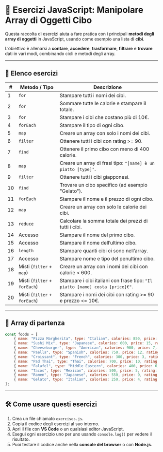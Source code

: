 # 🍔 Esercizi JavaScript: Manipolare Array di Oggetti Cibo

Questa raccolta di esercizi aiuta a fare pratica con i principali **metodi degli array di oggetti** in JavaScript, usando come esempio una lista di **cibi**.  

L’obiettivo è allenarsi a **contare**, **accedere**, **trasformare**, **filtrare** e **trovare** dati in vari modi, combinando cicli e metodi degli array.

---

## 📝 Elenco esercizi

| #  | Metodo / Tipo               | Descrizione                                                                 |
|----|-----------------------------|-----------------------------------------------------------------------------|
| 1  | `for`                      | Stampare tutti i nomi dei cibi.                                             |
| 2  | `for`                      | Sommare tutte le calorie e stampare il totale.                              |
| 3  | `for`                      | Stampare i cibi che costano più di 10€.                                     |
| 4  | `forEach`                  | Stampare il tipo di ogni cibo.                                              |
| 5  | `map`                      | Creare un array con solo i nomi dei cibi.                                   |
| 6  | `filter`                   | Ottenere tutti i cibi con rating >= 90.                                     |
| 7  | `find`                     | Ottenere il primo cibo con meno di 400 calorie.                             |
| 8  | `map`                      | Creare un array di frasi tipo: `"[name] è un piatto [type]"`.               |
| 9  | `filter`                   | Ottenere tutti i cibi giapponesi.                                           |
| 10 | `find`                     | Trovare un cibo specifico (ad esempio "Gelato").                            |
| 11 | `forEach`                  | Stampare il nome e il prezzo di ogni cibo.                                  |
| 12 | `map`                      | Creare un array con solo le calorie dei cibi.                               |
| 13 | `reduce`                   | Calcolare la somma totale dei prezzi di tutti i cibi.                       |
| 14 | Accesso                    | Stampare il nome del primo cibo.                                            |
| 15 | Accesso                    | Stampare il nome dell’ultimo cibo.                                          |
| 16 | `length`                   | Stampare quanti cibi ci sono nell’array.                                    |
| 17 | Accesso                    | Stampare nome e tipo del penultimo cibo.                                    |
| 18 | Misti (`filter` + `map`)    | Creare un array con i nomi dei cibi con calorie < 600.                      |
| 19 | Misti (`filter` + `forEach`)| Stampare i cibi italiani con frase tipo: `"Il piatto [name] costa [price]€"`.|
| 20 | Misti (`filter` + `forEach`)| Stampare i nomi dei cibi con rating >= 90 e prezzo <= 10€.                  |

---

## 🔹 Array di partenza

```javascript
const foods = [
    { name: "Pizza Margherita", type: "Italian", calories: 850, price: 8, rating: 92 },
    { name: "Sushi Mix", type: "Japanese", calories: 600, price: 15, rating: 95 },
    { name: "Cheeseburger", type: "American", calories: 900, price: 7, rating: 85 },
    { name: "Paella", type: "Spanish", calories: 750, price: 12, rating: 90 },
    { name: "Croissant", type: "French", calories: 300, price: 3, rating: 88 },
    { name: "Pad Thai", type: "Thai", calories: 700, price: 10, rating: 91 },
    { name: "Falafel", type: "Middle Eastern", calories: 400, price: 6, rating: 89 },
    { name: "Tacos", type: "Mexican", calories: 500, price: 5, rating: 87 },
    { name: "Ramen", type: "Japanese", calories: 550, price: 9, rating: 93 },
    { name: "Gelato", type: "Italian", calories: 250, price: 4, rating: 94 }
];
```

---

## 🛠️ Come usare questi esercizi

1. Crea un file chiamato `exercises.js`.  
2. Copia il codice degli esercizi al suo interno.  
3. Apri il file con **VS Code** o un qualsiasi editor JavaScript.  
4. Esegui ogni esercizio uno per uno usando `console.log()` per vedere il risultato.  
5. Puoi testare il codice anche nella **console del browser** o con **Node.js**.